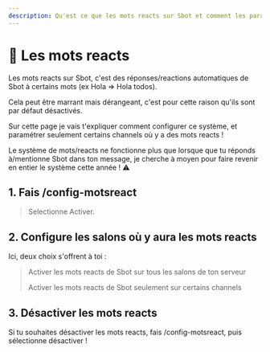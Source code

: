 ```yaml
---
description: Qu'est ce que les mots reacts sur Sbot et comment les paramétrer ?
---
```


# 💬 Les mots reacts

Les mots reacts sur Sbot, c'est des réponses/reactions automatiques de Sbot à certains mots (ex Hola => Hola todos).

Cela peut être marrant mais dérangeant, c'est pour cette raison qu'ils sont par défaut désactivés.

Sur cette page je vais t'expliquer comment configurer ce système, et paramétrer seulement certains channels où y a des mots reacts !

Le système de mots/reacts ne fonctionne plus que lorsque que tu réponds à/mentionne Sbot dans ton message, je cherche à moyen pour faire revenir en entier le système cette année ! ⚠️

## 1. Fais /config-motsreact

> Selectionne Activer.

## 2. Configure les salons où y aura les mots reacts

Ici, deux choix s'offrent à toi :

> Activer les mots reacts de Sbot sur tous les salons de ton serveur
>
> Activer les mots reacts de Sbot seulement sur certains channels

## 3. Désactiver les mots reacts

Si tu souhaites désactiver les mots reacts, fais /config-motsreact, puis sélectionne désactiver !

